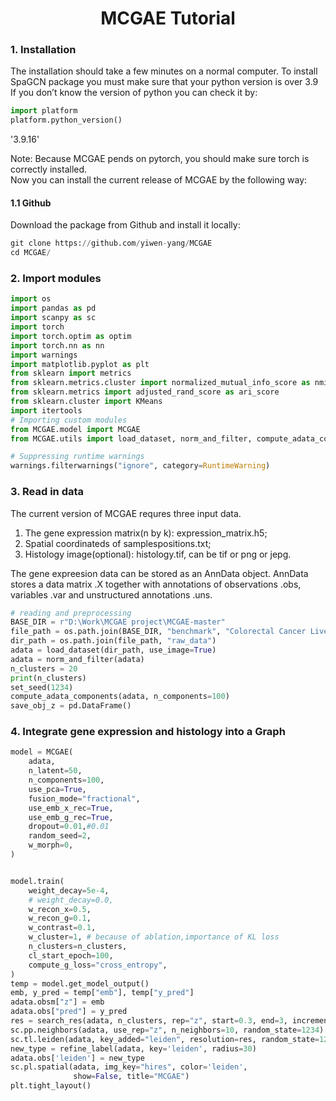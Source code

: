 <h1><center>MCGAE Tutorial</center></h1>



### 1. Installation
The installation should take a few minutes on a normal computer. To install SpaGCN package you must make sure that your python version is over 3.9 If you don’t know the version of python you can check it by:


```python
import platform
platform.python_version()
```




  '3.9.16'




Note: Because MCGAE pends on pytorch, you should make sure torch is correctly installed.
<br>
Now you can install the current release of MCGAE by the following way:


#### 1.1 Github
Download the package from Github and install it locally:


```python
git clone https://github.com/yiwen-yang/MCGAE
cd MCGAE/
```
### 2. Import modules

```python
import os
import pandas as pd
import scanpy as sc
import torch
import torch.optim as optim
import torch.nn as nn
import warnings
import matplotlib.pyplot as plt
from sklearn import metrics
from sklearn.metrics.cluster import normalized_mutual_info_score as nmi_score
from sklearn.metrics import adjusted_rand_score as ari_score
from sklearn.cluster import KMeans
import itertools
# Importing custom modules
from MCGAE.model import MCGAE
from MCGAE.utils import load_dataset, norm_and_filter, compute_adata_components, search_res, refine_label, set_seed

# Suppressing runtime warnings
warnings.filterwarnings("ignore", category=RuntimeWarning)
```


### 3. Read in data
The current version of MCGAE requres three input data.
1. The gene expression matrix(n by k): expression_matrix.h5;
2. Spatial coordinateds of samplespositions.txt;
3. Histology image(optional): histology.tif, can be tif or png or jepg.

The gene expreesion data can be stored as an AnnData object. AnnData stores a data matrix .X together with annotations of observations .obs, variables .var and unstructured annotations .uns. 


```python
# reading and preprocessing
BASE_DIR = r"D:\Work\MCGAE project\MCGAE-master"
file_path = os.path.join(BASE_DIR, "benchmark", "Colorectal Cancer Liver")
dir_path = os.path.join(file_path, "raw_data")
adata = load_dataset(dir_path, use_image=True)
adata = norm_and_filter(adata)
n_clusters = 20
print(n_clusters)
set_seed(1234)
compute_adata_components(adata, n_components=100)
save_obj_z = pd.DataFrame()
```

### 4. Integrate gene expression and histology into a Graph


```python
model = MCGAE(
    adata,
    n_latent=50,
    n_components=100,
    use_pca=True,
    fusion_mode="fractional",
    use_emb_x_rec=True,
    use_emb_g_rec=True,
    dropout=0.01,#0.01
    random_seed=2,
    w_morph=0,
)


model.train(
    weight_decay=5e-4,
    # weight_decay=0.0,
    w_recon_x=0.5,
    w_recon_g=0.1,
    w_contrast=0.1,
    w_cluster=1, # because of ablation,importance of KL loss
    n_clusters=n_clusters,
    cl_start_epoch=100,
    compute_g_loss="cross_entropy", 
)
temp = model.get_model_output()
emb, y_pred = temp["emb"], temp["y_pred"]
adata.obsm["z"] = emb
adata.obs["pred"] = y_pred
res = search_res(adata, n_clusters, rep="z", start=0.3, end=3, increment=0.02)
sc.pp.neighbors(adata, use_rep="z", n_neighbors=10, random_state=1234)
sc.tl.leiden(adata, key_added="leiden", resolution=res, random_state=1234)
new_type = refine_label(adata, key='leiden', radius=30)
adata.obs['leiden'] = new_type
sc.pl.spatial(adata, img_key="hires", color='leiden',
              show=False, title="MCGAE")
plt.tight_layout()
```
